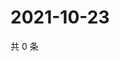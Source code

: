 # 2021-10-23

共 0 条

<!-- BEGIN WEIBO -->
<!-- 最后更新时间 Sat Oct 23 2021 00:01:08 GMT+0800 (China Standard Time) -->

<!-- END WEIBO -->
